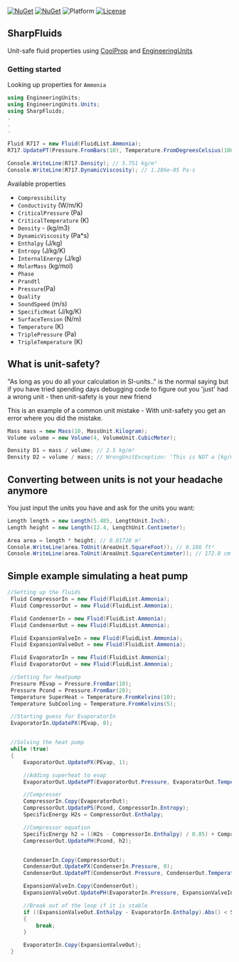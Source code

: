 [![NuGet](https://img.shields.io/nuget/v/SharpFluids)](https://www.nuget.org/packages/SharpFluids/)
[![NuGet](https://img.shields.io/nuget/dt/SharpFluids)](https://www.nuget.org/packages/SharpFluids/)
![Platform](https://img.shields.io/badge/Platform-64%2F32bit-brightgreen)
[![License](https://img.shields.io/github/license/MadsKirkFoged/SharpFluids)](https://github.com/MadsKirkFoged/SharpFluids/blob/master/LICENSE)


## SharpFluids
Unit-safe fluid properties using [CoolProp] and [EngineeringUnits]

[CoolProp]: http://www.coolprop.org/
[EngineeringUnits]:https://github.com/MadsKirkFoged/EngineeringUnits

### Getting started

Looking up properties for `Ammonia`
```c#
using EngineeringUnits;
using EngineeringUnits.Units;
using SharpFluids;
.
.
.

Fluid R717 = new Fluid(FluidList.Ammonia);
R717.UpdatePT(Pressure.FromBars(10), Temperature.FromDegreesCelsius(100));

Console.WriteLine(R717.Density); // 5.751 kg/m³
Console.WriteLine(R717.DynamicViscosity); // 1.286e-05 Pa·s
```

Available properties

* `Compressibility` 
* `Conductivity` (W/m/K)
* `CriticalPressure` (Pa)
* `CriticalTemperature` (K)
* `Density` - (kg/m3)
* `DynamicViscosity` (Pa*s)
* `Enthalpy` (J/kg)
* `Entropy` (J/kg/K)
* `InternalEnergy` (J/kg)
* `MolarMass` (kg/mol)
* `Phase`
* `Prandtl`
* `Pressure`(Pa)
* `Quality`
* `SoundSpeed` (m/s)
* `SpecificHeat` (J/kg/K)
* `SurfaceTension` (N/m)
* `Temperature` (K)
* `TriplePressure` (Pa)
* `TripleTemperature` (K)


## What is unit-safety?
"As long as you do all your calculation in SI-units.." is the normal saying but if you have tried spending days debugging code to figure out you 'just' had a wrong unit - then unit-safety is your new friend

This is an example of a common unit mistake - With unit-safety you get an error where you did the mistake.
```c#
Mass mass = new Mass(10, MassUnit.Kilogram);
Volume volume = new Volume(4, VolumeUnit.CubicMeter);

Density D1 = mass / volume; // 2.5 kg/m³
Density D2 = volume / mass; // WrongUnitException: 'This is NOT a [kg/m³] as expected! Your Unit is a [m³/kg]'

```
## Converting between units is not your headache anymore

You just input the units you have and ask for the units you want:
```c#
Length length = new Length(5.485, LengthUnit.Inch);
Length height = new Length(12.4, LengthUnit.Centimeter);

Area area = length * height; // 0.01728 m²
Console.WriteLine(area.ToUnit(AreaUnit.SquareFoot)); // 0.186 ft²
Console.WriteLine(area.ToUnit(AreaUnit.SquareCentimeter)); // 172.8 cm²
```

## Simple example simulating a heat pump
```c#
//Setting up the fluids
 Fluid CompressorIn = new Fluid(FluidList.Ammonia);
 Fluid CompressorOut = new Fluid(FluidList.Ammonia);

 Fluid CondenserIn = new Fluid(FluidList.Ammonia);
 Fluid CondenserOut = new Fluid(FluidList.Ammonia);

 Fluid ExpansionValveIn = new Fluid(FluidList.Ammonia);
 Fluid ExpansionValveOut = new Fluid(FluidList.Ammonia);

 Fluid EvaporatorIn = new Fluid(FluidList.Ammonia);
 Fluid EvaporatorOut = new Fluid(FluidList.Ammonia);

 //Setting for heatpump
 Pressure PEvap = Pressure.FromBar(10);
 Pressure Pcond = Pressure.FromBar(20);
 Temperature SuperHeat = Temperature.FromKelvins(10);
 Temperature SubCooling = Temperature.FromKelvins(5);

 //Starting guess for EvaporatorIn
 EvaporatorIn.UpdatePX(PEvap, 0);


 //Solving the heat pump
 while (true) 
 {
     EvaporatorOut.UpdatePX(PEvap, 1);

     //Adding superheat to evap
     EvaporatorOut.UpdatePT(EvaporatorOut.Pressure, EvaporatorOut.Temperature + SuperHeat);

     //Compresser
     CompressorIn.Copy(EvaporatorOut);
     CompressorOut.UpdatePS(Pcond, CompressorIn.Entropy);
     SpecificEnergy H2s = CompressorOut.Enthalpy;

     //Compressor equation
     SpecificEnergy h2 = ((H2s - CompressorIn.Enthalpy) / 0.85) + CompressorIn.Enthalpy;
     CompressorOut.UpdatePH(Pcond, h2);


     CondenserIn.Copy(CompressorOut);
     CondenserOut.UpdatePX(CondenserIn.Pressure, 0);
     CondenserOut.UpdatePT(CondenserOut.Pressure, CondenserOut.Temperature - SubCooling);

     ExpansionValveIn.Copy(CondenserOut);
     ExpansionValveOut.UpdatePH(EvaporatorIn.Pressure, ExpansionValveIn.Enthalpy);

     //Break out of the loop if it is stable
     if ((ExpansionValveOut.Enthalpy - EvaporatorIn.Enthalpy).Abs() < SpecificEnergy.FromKilojoulePerKilogram(1))
     {
         break;
     }

     EvaporatorIn.Copy(ExpansionValveOut);
 }
```
